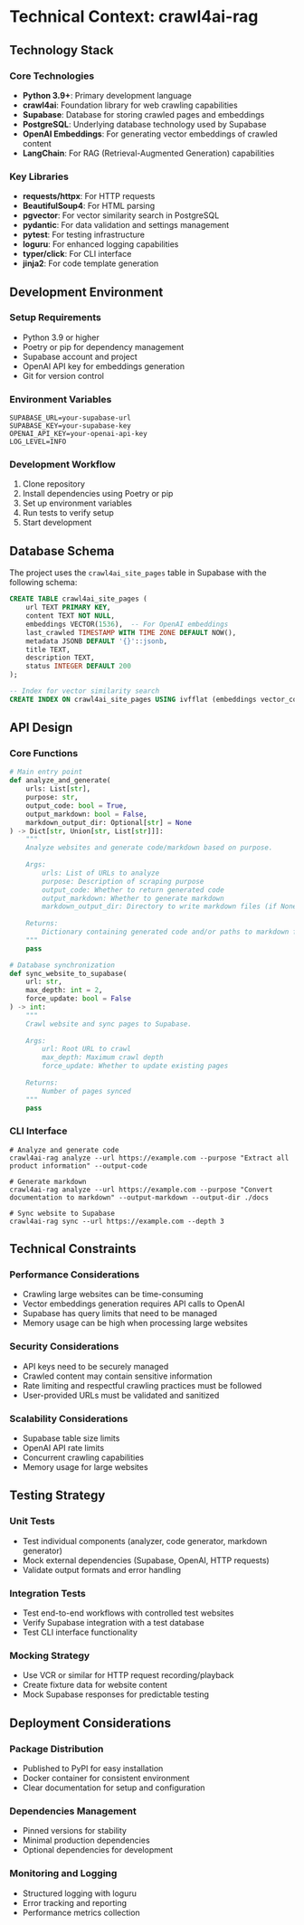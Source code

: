 # Technical Context: crawl4ai-rag

## Technology Stack

### Core Technologies
- **Python 3.9+**: Primary development language
- **crawl4ai**: Foundation library for web crawling capabilities
- **Supabase**: Database for storing crawled pages and embeddings
- **PostgreSQL**: Underlying database technology used by Supabase
- **OpenAI Embeddings**: For generating vector embeddings of crawled content
- **LangChain**: For RAG (Retrieval-Augmented Generation) capabilities

### Key Libraries
- **requests/httpx**: For HTTP requests
- **BeautifulSoup4**: For HTML parsing
- **pgvector**: For vector similarity search in PostgreSQL
- **pydantic**: For data validation and settings management
- **pytest**: For testing infrastructure
- **loguru**: For enhanced logging capabilities
- **typer/click**: For CLI interface
- **jinja2**: For code template generation

## Development Environment

### Setup Requirements
- Python 3.9 or higher
- Poetry or pip for dependency management
- Supabase account and project
- OpenAI API key for embeddings generation
- Git for version control

### Environment Variables
```
SUPABASE_URL=your-supabase-url
SUPABASE_KEY=your-supabase-key
OPENAI_API_KEY=your-openai-api-key
LOG_LEVEL=INFO
```

### Development Workflow
1. Clone repository
2. Install dependencies using Poetry or pip
3. Set up environment variables
4. Run tests to verify setup
5. Start development

## Database Schema

The project uses the `crawl4ai_site_pages` table in Supabase with the following schema:

```sql
CREATE TABLE crawl4ai_site_pages (
    url TEXT PRIMARY KEY,
    content TEXT NOT NULL,
    embeddings VECTOR(1536),  -- For OpenAI embeddings
    last_crawled TIMESTAMP WITH TIME ZONE DEFAULT NOW(),
    metadata JSONB DEFAULT '{}'::jsonb,
    title TEXT,
    description TEXT,
    status INTEGER DEFAULT 200
);

-- Index for vector similarity search
CREATE INDEX ON crawl4ai_site_pages USING ivfflat (embeddings vector_cosine_ops);
```

## API Design

### Core Functions

```python
# Main entry point
def analyze_and_generate(
    urls: List[str],
    purpose: str,
    output_code: bool = True,
    output_markdown: bool = False,
    markdown_output_dir: Optional[str] = None
) -> Dict[str, Union[str, List[str]]]:
    """
    Analyze websites and generate code/markdown based on purpose.
    
    Args:
        urls: List of URLs to analyze
        purpose: Description of scraping purpose
        output_code: Whether to return generated code
        output_markdown: Whether to generate markdown
        markdown_output_dir: Directory to write markdown files (if None, returns content)
        
    Returns:
        Dictionary containing generated code and/or paths to markdown files
    """
    pass

# Database synchronization
def sync_website_to_supabase(
    url: str,
    max_depth: int = 2,
    force_update: bool = False
) -> int:
    """
    Crawl website and sync pages to Supabase.
    
    Args:
        url: Root URL to crawl
        max_depth: Maximum crawl depth
        force_update: Whether to update existing pages
        
    Returns:
        Number of pages synced
    """
    pass
```

### CLI Interface

```
# Analyze and generate code
crawl4ai-rag analyze --url https://example.com --purpose "Extract all product information" --output-code

# Generate markdown
crawl4ai-rag analyze --url https://example.com --purpose "Convert documentation to markdown" --output-markdown --output-dir ./docs

# Sync website to Supabase
crawl4ai-rag sync --url https://example.com --depth 3
```

## Technical Constraints

### Performance Considerations
- Crawling large websites can be time-consuming
- Vector embeddings generation requires API calls to OpenAI
- Supabase has query limits that need to be managed
- Memory usage can be high when processing large websites

### Security Considerations
- API keys need to be securely managed
- Crawled content may contain sensitive information
- Rate limiting and respectful crawling practices must be followed
- User-provided URLs must be validated and sanitized

### Scalability Considerations
- Supabase table size limits
- OpenAI API rate limits
- Concurrent crawling capabilities
- Memory usage for large websites

## Testing Strategy

### Unit Tests
- Test individual components (analyzer, code generator, markdown generator)
- Mock external dependencies (Supabase, OpenAI, HTTP requests)
- Validate output formats and error handling

### Integration Tests
- Test end-to-end workflows with controlled test websites
- Verify Supabase integration with a test database
- Test CLI interface functionality

### Mocking Strategy
- Use VCR or similar for HTTP request recording/playback
- Create fixture data for website content
- Mock Supabase responses for predictable testing

## Deployment Considerations

### Package Distribution
- Published to PyPI for easy installation
- Docker container for consistent environment
- Clear documentation for setup and configuration

### Dependencies Management
- Pinned versions for stability
- Minimal production dependencies
- Optional dependencies for development

### Monitoring and Logging
- Structured logging with loguru
- Error tracking and reporting
- Performance metrics collection
